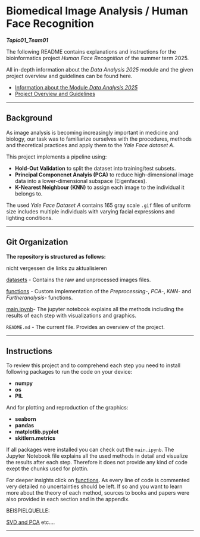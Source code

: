 # Biomedical Image Analysis / Human Face Recognition

***Topic01_Team01***


The following README contains explanations and instructions for the bioinformatics project *Human Face Recognition* of the summer term 2025.

All in-depth information about the *Data Analysis 2025* module and the given project overview and guidelines can be found here.

- [Information about the Module *Data Analysis 2025*](https://github.com/maiwen-ch/2025_Data_Analysis_Project?tab=readme-ov-file) 
- [Project Overview and Guidelines](https://github.com/maiwen-ch/2025_Data_Analysis_Topic_01_Biomedical_Image_Analysis?tab=readme-ov-file#project-overview-and-guidelines) 


---
## Background 

As image analysis is becoming increasingly important in medicine and biology, our task was to familiarize ourselves with the procedures, methods and theoretical practices and apply them to the *Yale Face dataset A*. 

This project implements a pipeline using:

- **Hold-Out Validation** to split the dataset into training/test subsets.
- **Principal Componenet Analyis (PCA)** to reduce high-dimensional image data into a lower-dimensional subspace (Eigenfaces). 
- **K-Nearest Neighbour (KNN)** to assign each image to the individual it belongs to.

The used *Yale Face Dataset A* contains 165 gray scale `.gif` files of uniform size includes multiple individuals with varying facial expressions and lighting conditions.

---
## Git Organization 

**The repository is structured as follows:**
 
 nicht vergessen die links zu aktualisieren 


[datasets](https://github.com/BiomedicalImageAnalysis2025/topic01_team01/tree/main/datasets) - Contains the raw and unprocessed images files.

[functions](https://github.com/BiomedicalImageAnalysis2025/topic01_team01/tree/main/functions) - Custom implementation of the *Preprocessing-*, *PCA-*, *KNN-* and *Furtheranalysis-* functions.

[main.ipynb](https://github.com/BiomedicalImageAnalysis2025/topic01_team01/blob/main/main.ipynb)- The jupyter notebook explains all the methods including the results of each step with visualizations and graphics.

`README.md` - The current file. Provides an overview of the project.

---
## Instructions 

To review this project and to comprehend each step you need to install following packages to run the code on your device:

- **numpy**
- **os**
- **PIL**

And for plotting and reproduction of the graphics:

- **seaborn**
- **pandas**
- **matplotlib.pyplot**
- **skitlern.metrics**

If all packages were installed you can check out the `main.ipynb`. The Jupyter Notebook file explains all the used methods in detail and visualize the results after each step. Therefore it does not provide any kind of code exept the chunks used for plottin.

For deeper insights click on [functions](https://github.com/BiomedicalImageAnalysis2025/topic01_team01/tree/main/functions). As every line of code is commented very detailed no uncertainties should be left. If so and you want to learn more about the theory of each method, sources to books and papers were also provided in each section and in the appendix.

BEISPIELQUELLE:

[SVD and PCA](https://databookuw.com/databook.pdf)
etc....

---
